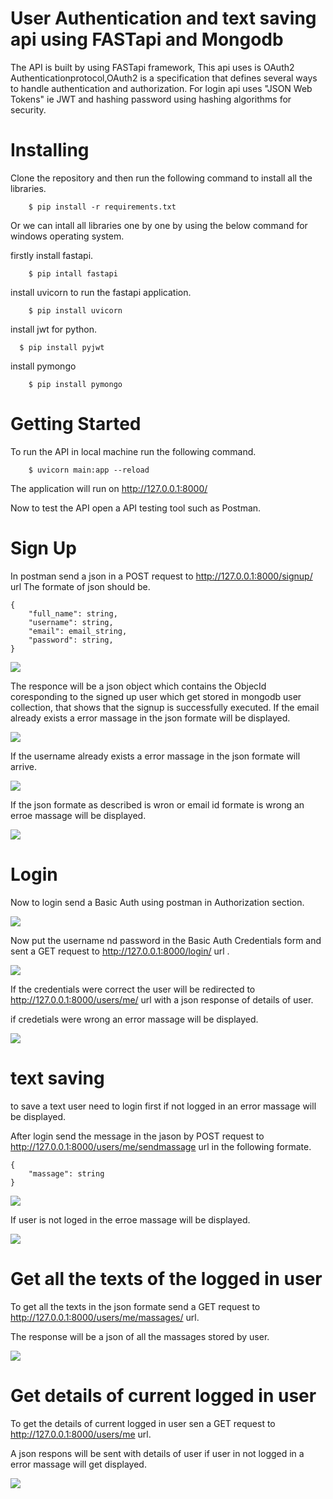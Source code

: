 # User Authentication and text saving api using FASTapi and Mongodb

The API is built by using FASTapi framework, This api uses is OAuth2 Authenticationprotocol,OAuth2 is a specification that defines several ways to handle authentication and authorization. For login api uses "JSON Web Tokens" ie JWT and hashing password using hashing algorithms for security.

# Installing

Clone the repository and then run the following command to install all the libraries.

```
    $ pip install -r requirements.txt
```

Or we can intall all libraries one by one by using the below command for windows operating system. 

firstly install fastapi.
```
    $ pip intall fastapi
```
install uvicorn to run the fastapi application.

```
    $ pip install uvicorn
```
install jwt for python.
```
  $ pip install pyjwt
```

install pymongo

```
    $ pip install pymongo
```
# Getting Started

To run the API in local machine run the following command.

```
    $ uvicorn main:app --reload
```
The application will run on http://127.0.0.1:8000/

Now to test the API open a API testing tool such as Postman.

# Sign Up

In postman send a json in a POST request to http://127.0.0.1:8000/signup/ url
The formate of json should be.
```
{
    "full_name": string,
    "username": string,
    "email": email_string,
    "password": string,
}
```
![](images/signup.png)

The responce will be a json object which contains the ObjecId coresponding to the signed up user which get stored in mongodb user collection, that shows that the signup is successfully executed.
If the email already exists a error massage in the json formate will be displayed.

![](images/emailexists.png)

If the username already exists a error massage in the json formate will arrive.

![](images/usernameexists.png)

If the json formate as described is wron or email id formate is wrong an erroe massage will be displayed.

![](images/wrong_email.png)

# Login

Now to login send a Basic Auth using postman in Authorization section.


![](images/Basic_Auth-1.png)


Now put the username nd password in the Basic Auth Credentials form and sent a GET request to http://127.0.0.1:8000/login/ url .

![](images/login.png)

If the credentials were correct the user will be redirected to http://127.0.0.1:8000/users/me/ url with a json response of details of user.

if credetials were wrong an error massage will be displayed.

![](images/incorrect_credentials.png)

# text saving 

to save a text user need to login first if not logged in an error massage will be displayed.

After login send the message in the jason by POST request to http://127.0.0.1:8000/users/me/sendmassage url in the following formate.

```
{
    "massage": string
}
```
![](images/user_me_sendmassage.png)

If user is not loged in the erroe massage will be displayed.

![](images/validationerrormassage.png)


# Get all the texts of the logged in user

To get all the texts in the json formate send a GET request to http://127.0.0.1:8000/users/me/massages/ url.

The response will be a json of all the massages stored by user.

![](images/user_me_massages.png)

# Get details of current logged in user

To get the details of current logged in user sen a GET request to http://127.0.0.1:8000/users/me url.

A json respons will be sent with details of user if user in not logged in a error massage will get displayed.

![](images/user_me.png)








